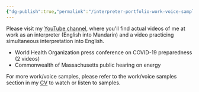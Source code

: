 ```yaml
---
{"dg-publish":true,"permalink":"/interpreter-portfolio-work-voice-samples/","noteIcon":"2"}
---
```


Please visit my [YouTube channel](https://www.youtube.com/@ericliaointerpreter/videos), where you'll find actual videos of me at work as an interpreter (English into Mandarin) and a video practicing simultaneous interpretation into English.
- World Health Organization press conference on COVID-19 preparedness (2 videos)
- Commonwealth of Massachusetts public hearing on energy

For more work/voice samples, please refer to the work/voice samples section in my [CV](https://drive.google.com/file/d/1x2w2NirxGCWH6FfUQIGFDNAa1wWMs3oS/view?usp=sharing) to watch or listen to samples.